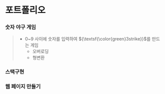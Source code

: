 # 포트폴리오

### 숫자 야구 게임 
> + 0~9 사이에 숫자를 입력하여 ${\textsf{\color{green}3strike}}$를 만드는 게임 
>   + 오버로딩
>   + 형변환

### 스택구현

### 웹 페이지 만들기
